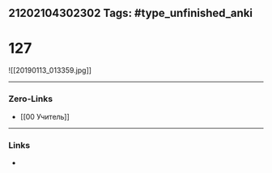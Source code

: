 21202104302302
Tags: #type_unfinished_anki 
---
# 127

![[20190113_013359.jpg]]

---
### Zero-Links
- [[00 Учитель]]
---
### Links
-